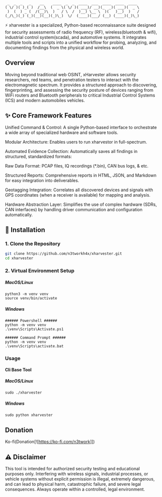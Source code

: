 ```
 _  _  _   _    __    ____  _  _  ____  ___  ____  ____  ____ 
( \/ )( )_( )  /__\  (  _ \( \/ )( ___)/ __)(_  _)( ___)(  _ \
 )  (  ) _ (  /(__)\  )   / \  /  )__) \__ \  )(   )__)  )   /
(_/\_)(_) (_)(__)(__)(_)\_)  \/  (____)(___/ (__) (____)(_)\_)
```
⚡ xharvester is a specialized, Python-based reconnaissance suite designed for security assessments of radio frequency (RF), wireless(bluetooth & wifi), industrial control system(scada), and automotive systems. It integrates multiple tools and scripts into a unified workflow for probing, analyzing, and documenting findings from the physical and wireless world.

## Overview
Moving beyond traditional web OSINT, xHarvester allows security researchers, red teams, and penetration testers to interact with the electromagnetic spectrum. It provides a structured approach to discovering, fingerprinting, and assessing the security posture of devices ranging from WiFi routers and Bluetooth peripherals to critical Industrial Control Systems (ICS) and modern automobiles vehicles.

## ✨ Core Framework Features
Unified Command & Control: A single Python-based interface to orchestrate a wide array of specialized hardware and software tools.

Modular Architecture: Enables users to run xharvestor in full-spectrum.

Automated Evidence Collection: Automatically saves all findings in structured, standardized formats:

Raw Data Format: PCAP files, IQ recordings (*.bin), CAN bus logs, & etc.

Structured Reports: Comprehensive reports in HTML, JSON, and Markdown for easy integration into deliverables.

Geotagging Integration: Correlates all discovered devices and signals with GPS coordinates (when a receiver is available) for mapping and analysis.

Hardware Abstraction Layer: Simplifies the use of complex hardware (SDRs, CAN interfaces) by handling driver communication and configuration automatically.

## 💾 Installation
### 1. Clone the Repository
```bash
git clone https://github.com/n3tworkh4x/xharvester.git
cd xharvester
```
### 2. Virtual Environment Setup
##### MacOS/Linux
```
python3 -m venv venv
source venv/bin/activate
```
##### Windows
```
###### Powershell ######
python -m venv venv
.\venv\Scripts\Activate.ps1
```
```
###### Command Prompt ######
python -m venv venv
.\venv\Scripts\activate.bat
```
### Usage
#### Cli Base Tool
##### MacOS/Linux
```
sudo ./xharvester 
```
##### Windows
```
sudo python xharvester
```
## Donation

Ko-fi(Donation[![https://ko-fi.com/n3twork]])


## ⚠️ Disclaimer
This tool is intended for authorized security testing and educational purposes only. Interfering with wireless signals, industrial processes, or vehicle systems without explicit permission is illegal, extremely dangerous, and can lead to physical harm, catastrophic failure, and severe legal consequences. Always operate within a controlled, legal environment.
